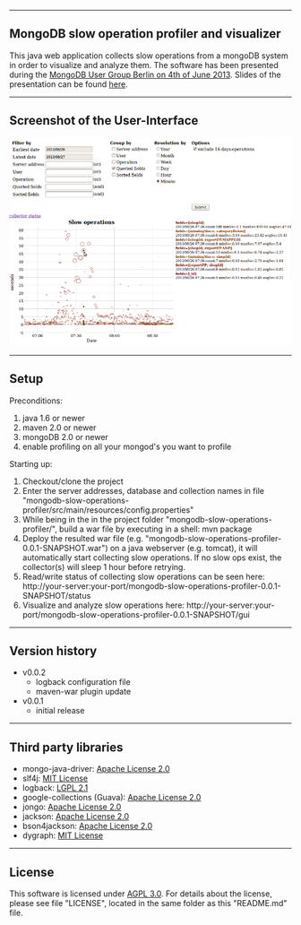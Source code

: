 ----------------------------------------------------
   MongoDB slow operation profiler and visualizer
----------------------------------------------------

This java web application collects slow operations from a mongoDB system in order to visualize and analyze them.
The software has been presented during the [MongoDB User Group Berlin on 4th of June 2013](http://www.meetup.com/MUGBerlin/events/119503502/).
Slides of the presentation can be found [here](http://www.slideshare.net/Kay1A/slow-ops).

---------------------------------------
   Screenshot of the User-Interface
---------------------------------------

![Screenshot](slowOpsGui.png "Screenhot of the GUI")

-----------
   Setup
-----------

Preconditions:

1. java 1.6 or newer
2. maven 2.0 or newer
3. mongoDB 2.0 or newer
4. enable profiling on all your mongod's you want to profile

Starting up:

1. Checkout/clone the project
2. Enter the server addresses, database and collection names in file "mongodb-slow-operations-profiler/src/main/resources/config.properties"
3. While being in the in the project folder "mongodb-slow-operations-profiler/", build a war file by executing in a shell: mvn package
4. Deploy the resulted war file (e.g. "mongodb-slow-operations-profiler-0.0.1-SNAPSHOT.war") on a java webserver (e.g. tomcat), it will automatically start collecting slow operations. If no slow ops exist, the collector(s) will sleep 1 hour before retrying.
5. Read/write status of collecting slow operations can be seen here: http://your-server:your-port/mongodb-slow-operations-profiler-0.0.1-SNAPSHOT/status
6. Visualize and analyze slow operations here: http://your-server:your-port/mongodb-slow-operations-profiler-0.0.1-SNAPSHOT/gui


---------------------
   Version history
---------------------

* v0.0.2
    + logback configuration file
    + maven-war plugin update
* v0.0.1
    + initial release


---------------------------
   Third party libraries
---------------------------

* mongo-java-driver: [Apache License 2.0](http://www.apache.org/licenses/LICENSE-2.0.html)
* slf4j: [MIT License](http://opensource.org/licenses/MIT)
* logback: [LGPL 2.1](http://www.gnu.org/licenses/old-licenses/lgpl-2.1)
* google-collections (Guava): [Apache License 2.0](http://www.apache.org/licenses/LICENSE-2.0.html)
* jongo: [Apache License 2.0](http://www.apache.org/licenses/LICENSE-2.0.html)
* jackson: [Apache License 2.0](http://www.apache.org/licenses/LICENSE-2.0.html)
* bson4jackson: [Apache License 2.0](http://www.apache.org/licenses/LICENSE-2.0.html)
* dygraph: [MIT License](http://opensource.org/licenses/MIT)


--------------
   License
--------------

This software is licensed under [AGPL 3.0](http://www.gnu.org/licenses/agpl-3.0.html).
For details about the license, please see file "LICENSE", located in the same folder as this "README.md" file.



